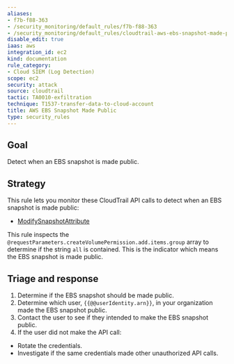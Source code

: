 ```yaml
---
aliases:
- f7b-f88-363
- /security_monitoring/default_rules/f7b-f88-363
- /security_monitoring/default_rules/cloudtrail-aws-ebs-snapshot-made-public
disable_edit: true
iaas: aws
integration_id: ec2
kind: documentation
rule_category:
- Cloud SIEM (Log Detection)
scope: ec2
security: attack
source: cloudtrail
tactic: TA0010-exfiltration
technique: T1537-transfer-data-to-cloud-account
title: AWS EBS Snapshot Made Public
type: security_rules
---
```


## Goal
Detect when an EBS snapshot is made public.

## Strategy
This rule lets you monitor these CloudTrail API calls to detect when an EBS snapshot is made public:

* [ModifySnapshotAttribute][1]

This rule inspects the `@requestParameters.createVolumePermission.add.items.group` array to determine if the string `all` is contained. This is the indicator which means the EBS snapshot is made public.

## Triage and response
1. Determine if the EBS snapshot should be made public.
2. Determine which user, `{{@@userIdentity.arn}}`,  in your organization made the EBS snapshot public.
3. Contact the user to see if they intended to make the EBS snapshot public.
4. If the user did not make the API call:
 * Rotate the credentials.
 * Investigate if the same credentials made other unauthorized API calls.

[1]: https://awscli.amazonaws.com/v2/documentation/api/latest/reference/ec2/modify-snapshot-attribute.html#examples
